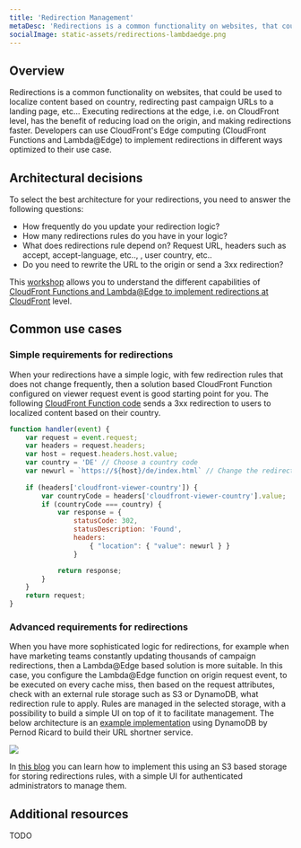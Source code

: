 ```yaml
---
title: 'Redirection Management'
metaDesc: 'Redirections is a common functionality on websites, that could be used to localize content based on country, redirecting past campaign URLs to a landing page, etc... Executing redirections at the edge, i.e. on CloudFront level, has the benefit of reducing load on the origin, and making redirections faster..'
socialImage: static-assets/redirections-lambdaedge.png
---
```

## Overview
Redirections is a common functionality on websites, that could be used to localize content based on country, redirecting past campaign URLs to a landing page, etc... Executing redirections at the edge, i.e. on CloudFront level, has the benefit of reducing load on the origin, and making redirections faster. Developers can use CloudFront's Edge computing (CloudFront Functions and Lambda@Edge) to implement redirections in different ways optimized to their use case.

## Architectural decisions
To select the best architecture for your redirections, you need to answer the following questions:
* How frequently do you update your redirection logic?
* How many redirections rules do you have in your logic?
* What does redirections rule depend on? Request URL, headers such as accept, accept-language, etc.., , user country, etc..
* Do you need to rewrite the URL to the origin or send a 3xx redirection?

This [workshop](https://catalog.us-east-1.prod.workshops.aws/workshops/814dcdac-c2ad-4386-98d5-27d37bb77766/en-US/getting-started) allows you to understand the different capabilities of [CloudFront Functions and Lambda@Edge to implement redirections at CloudFront](https://www.youtube.com/watch?v=EOdfku3BPFM) level.

## Common use cases

### Simple requirements for redirections
When your redirections have a simple logic, with few redirection rules that does not change frequently, then a solution based CloudFront Function configured on viewer request event is good starting point for you. The following [CloudFront Function code](https://github.com/aws-samples/amazon-cloudfront-functions/blob/main/redirect-based-on-country/index.js) sends a 3xx redirection to users to localized content based on their country.

```javascript
function handler(event) {
    var request = event.request;
    var headers = request.headers;
    var host = request.headers.host.value;
    var country = 'DE' // Choose a country code
    var newurl = `https://${host}/de/index.html` // Change the redirect URL to your choice 
  
    if (headers['cloudfront-viewer-country']) {
        var countryCode = headers['cloudfront-viewer-country'].value;
        if (countryCode === country) {
            var response = {
                statusCode: 302,
                statusDescription: 'Found',
                headers:
                    { "location": { "value": newurl } }
                }

            return response;
        }
    }
    return request;
}
```

### Advanced requirements for redirections
When you have more sophisticated logic for redirections, for example when have marketing teams constantly updating thousands of campaign redirections, then a Lambda@Edge based solution is more suitable. In this case, you configure the Lambda@Edge function on origin request event, to be executed on every cache miss, then based on the request attributes, check with an external rule storage such as S3 or DynamoDB, what redirection rule to apply. Rules are managed in the selected storage, with a possibility to build a simple UI on top of it to facilitate management. The below architecture is an [example implementation](https://www.youtube.com/watch?v=F4KDOGNpSoI) using DynamoDB by Pernod Ricard to build their URL shortner service.

![](/static-assets/redirections-lambdaedge.png)

In [this blog](https://aws.amazon.com/blogs/networking-and-content-delivery/handling-redirectsedge-part2/) you can learn how to implement this using an S3 based storage for storing redirections rules, with a simple UI for authenticated administrators to manage them.

## Additional resources
TODO


